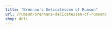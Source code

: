 ```yaml
---
title: "Brennan's Delicatessen of Rumson"
url: /rumson/brennans-delicatessen-of-rumson/
shop: deli
---
```

